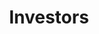 ---
title: Investors
type: landing

url: "/investors"

sections:
  - block: markdown
    content:
      title: SAFE SPACES FOR COLLABORATION
      text: |-
        <div style="text-align: center;"><b>on a platform designed to benefit society.</b>
        </div>
    design:
      columns: '1'
      spacing:
        padding: ['30px', '0', '10px', '0']
      # Choose an optional background color, gradient, image, or video
      background:
        color: rgb(241, 244, 245)

  - block: left-right
    content:
      title: Taking off with impact investors who...
      image:
        # Reference an image in your `assets/media/` folder
        filename: safety-exit.png
        position: 'right'
        alt: 'nature'
        height: 300
       
      # Add your Hero text here
      text: |-
        Want to create a better and safer future while earning 3x-5x returns from a business backed by powerful trends in society.
    design:
      spacing:
        padding: ['20px', '0', '20px', '0']
      # Choose an optional background color, gradient, image, or video
      background:
        color: white
      align: center

  - block: markdown
    content:
      title:
      text: |-
        <div style="text-align: center;">
          <a href="https://eu1.hubs.ly/H09PDgC0" class="btn btn-primary" style="font-size: 1.5em; padding: 10px 20px;">
            <i class="fas fa-file-pdf"></i> View One Pager
          </a>
        </div>
    design:
      columns: '1'
      spacing:
        padding: ['10px', '0', '20px', '0']
      background:
        color: white

  - block: markdown
    content:
      title:
      text: |-

        **ARE WE HAPPY WITH THE FUTURE OF SOCIETY BEING DRIVEN BY PROFIT-MAXIMIZING BIG TECH?**
        
        Especially given the disruptive power of AI, which is increasing every month.
        
        Are governments agile enough to regulate? Is profit maximization going to stop?
        
        What, then, can we do to help shape the future we want for our kids?
        
        **WE CAN DESIGN TECHNOLOGY TO BENEFIT SOCIETY (#EU TECH)**
        
        - Putting <b>society first</b>, not profits.
        - Using <b>open source</b>, not black boxes.
        - Enabling <b>greater collaboration</b>, not polarization.
        - Creating <b>safety and trust</b>!
    design:
      columns: '1'
      spacing:
        padding: ['40px', '0', '10px', '0']
      # Choose an optional background color, gradient, image, or video
      background:
        color: rgb(241, 244, 245)

  - block: markdown
    content:
      title: THIS IS ALKEMIO
      text: |-
        **Steward-owned**, a company designed for trust. Legally aligned with EU societal goals.
        
        Providing safe digital spaces, with control and trust. Where people and AI work together, solving societal challenges.
        
        Introducing Virtual Contributors, created based on trusted bodies of knowledge and using AI. Ready at all times to contribute expertise, do work, and supercharge your output.
        
        Alkemio offers a SaaS platform for change makers. Beachhead markets are the public sector and education in the Netherlands. **€170k revenue in 2023**.
        
        Aligned with powerful trends in society. Hugely scalable.
    design:
      columns: '1'
      spacing:
        padding: ['40px', '0', '20px', '0']
      # Choose an optional background color, gradient, image, or video
      background:
        color: white

  - block: hero
    content:
      title: Loading...
      image: 
        # Reference an image in your `assets/media/` folder
        filename: progress-bar.png
      # Add your Call-To-Action (CTA) button and optional icon
    design:
      columns: '2'
      spacing:
        # Customize the section spacing. Order is top, right, bottom, left.
        padding: ['20px', '0', '10px', '0']
      # Choose an optional background color, gradient, image, or video
      background:
        color: rgb(241, 244, 245)

  - block: features
    content:
      title: 
      subtitle: </br></br>
      text:      
        <!--Custom spacing-->
        <div class="mb-3"></div>
      items:
        - name: Supercharge collaboration
          description: </br>Enabling SDG 17, the <b>key</b> to making progress on all UN SDGs
          icon: rocket
          icon_pack: fas
        - name: To scale Virtual Contributors
          description: </br>Expand AI and Sales teams</br> Grow team from 17 to 30+</br> Increase revenue to €1 Million+
          icon: hand-holding-dollar
          icon_pack: fas
        - name: Provide inspiration
          description: </br>That we <b>can</b> have a safer digital future
          icon: flag
          icon_pack: fas
    design:
      columns: '1'
      spacing:
        padding: ['40px', '0', '20px', '0']
      # Choose an optional background color, gradient, image, or video
      background:
        color: rgb(241, 244, 245)

  - block: markdown
    content:
      title: A NEW STYLE OF INVESTMENT OPPORTUNITY
    design:
      spacing:
        # Customize the section spacing. Order is top, right, bottom, left.
        padding: ['5px', '0', '0px', '0']
      background:
        color: white

  - block: left-right
    content:
      title:
      image:
        # Reference an image in your `assets/media/` folder
        filename: manifesto/community.png
        position: 'left'
        alt: 'nature'
        height: 300
       
      # Add your Hero text here
      text: |-
        In line with Alkemio’s choice of Steward-Ownership, some investment features differ from a typical venture capital backed startup. Designed for long-term investors who really care about Alkemio’s purpose.

        - **Guided by stewards**, not shareholders. Stewards hold and control the voting shares to ensure the business is managed to achieve the purpose.
        - Alkemio’s purpose and independence are **legally locked in**. An independent 3rd party holds a special share with a veto right on certain decisions such as a sale or change of the purpose of the company.
        - For **all stakeholders**, not just shareholders. Investor economic returns are capped at levels that provide attractive returns. Excess profits will be used/donated to benefit society. Profit serves purpose.
        - With investor economic returns coming from **dividends** and/or **share repurchase**, instead of a sale of the company.

        Full details of how Alkemio has implemented Steward Ownership legally, please visit our **Alkemio Group structure overview**.

        **Simple setup, easy to scale.** A single share class for all investors, including founders. The capped returns and steward control mean there are no cap table, valuation, or investor voting rights discussions. So management can focus on scaling a very successful business.
    design:
      spacing:
        padding: ['10px', '0', '10px', '0']
      # Choose an optional background color, gradient, image, or video
      background:
        color: white
      align: center

  - block: markdown
    content:
      title: THE WHY AND HOW OF THE ECONOMIC RETURNS!
      text: |-
        The capping of economic returns to all investors and staff helps ensure alignment of all parties with the purpose of benefiting society.

        The cap level for early investors starts at 3x-3.5x, depending on timing of investment. From 4 years after the investment date, the outstanding amount payable to an investor will start to accrue at a certain annual rate, such that the effective cap level can increase to 4x-5x.

        **Example:**

        |      | Year 1 | Year 2-4 | Year 5 | Year 6 | Year 7 | Year 8 |
        |------|------|----------|--------|--------|--------|--------|
        | Investment amount | €1,000 |
        | Initial dividend entitlement amount | €3,000 |
        | Dividend amount in each year | €0 | €0 | €0 | -€200 | -€300 | -€500 |
        | Annual increase due to accrual | €0 | €0 | €210 | €211 | €204 | €184 |
        | Outstanding dividend entitlement amount | €3,000 | €3,000 | €3,210 | €3,221 | €3,125 | €2,809 |
        | Effective capped return multiple | 3.0 | 3.0 | 3.2 | 3.4 | 3.6 | 3.8 |

        - A cap of 3x means an investment of €1,000 will create a dividend entitlement for that investor which starts at €3,000.
        - 4 years after the investment date, the outstanding dividend entitlement amount will accrue at an annual rate of 7%.
        - Each year the outstanding dividend entitlement amount will (a) decrease by dividends received and (b) increase at the accrual rate.

        The full mechanism, including issuance of certificates, is described in schedule C of the **Alkemio Holding Shareholders Agreement**.
    design:
      columns: '1'
      spacing:
        padding: ['10px', '0', '10px', '0']
      background:
        color: rgb(241, 244, 245)

  - block: hero
    content:
      title: For impact investors
      subtitle: Join us in scaling a business backed by powerful trends in society.
      text: |-
        Big tech isn’t waiting, let’s make it happen together, **now**! </br></br>
      image:
        filename: get-in-touch.png
        alt: Impact Investors
      cta:
        url: 'mailto:neil@alkem.io'
        label: Contact us
        icon_pack: fas
        icon: envelope
    design:
      columns: '1'
      spacing:
        padding: ['30px', '0', '10px', '0']
      background:
        color: white

  - block: markdown
    content:
      title: TRUSTED BY
    design:
      spacing:
        # Customize the section spacing. Order is top, right, bottom, left.
        padding: ['5px', '0', '0px', '0']
      background:
        color: white
        
  - block: carousel-logos
    content:
      slides:
        slide1:
          - /partners/vrije-universiteit-amsterdam.svg
          - /partners/vng.svg
          - /partners/digicampus.svg
        slide2:
          - /partners/gemeente-den-haag.svg
          - /partners/velokonzept.svg
          - /partners/dsih.svg
    design:
      background:
        color: white
      spacing:
        padding: ['30px', '0', '50px', '0']

  - block: markdown
    content:
      title:
      text: |-
        <b>"Working together requires trust, in each other but also in the digital platform being used" </b> - City of The Hague
    design:
      spacing:
        # Customize the section spacing. Order is top, right, bottom, left.
        padding: ['30px', '0', '30px', '0']
      background:
        color: white

  - block: markdown
    content:
      title:
      text: |-
        <div style="text-align: center;">
          <a href="https://eu1.hubs.ly/H06kZ0d0" class="btn btn-primary" style="font-size: 1.2em; padding: 10px 20px; margin-right: 30px;">
            <i class="fas fa-euro-sign"></i> Interested in investing?
          </a>
          <a href="mailto: neil@alkem.io" class="btn btn-secondary" style="font-size: 1.2em; padding: 10px 20px;">
            Do well and do good
          </a>
        </div>
    design:
      columns: '1'
      spacing:
        padding: ['40px', '0', '40px', '0']
      background:
        color: rgb(241, 244, 245)

  - block: markdown
    content:
      title: Disclaimer
      subtitle: The information provided here is for general informational purposes only and should not be considered as investment or business advice. 
      text: |-
        Any investment or business decisions made based on this information are at your own risk.
    design:
      columns: '1'
      spacing:
        padding: ['10px', '0', '20px', '0']
      background:
        color: white

---